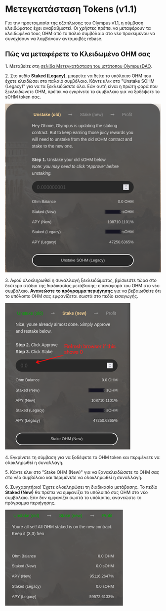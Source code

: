 # Μετεγκατάσταση Tokens (v1.1)

Για την προετοιμασία της εξάπλωσης του [Olympus v1.1](https://olympusdao.medium.com/olympus-v1-1-a5c6a48be7d1), η σύμβαση κλειδώματος έχει αναβαθμιστεί. Οι χρήστες πρέπει να μεταφέρουν τα κλειδωμένα τους OHM από το παλιό συμβόλαιο στο νέο προκειμένου να συνεχίσουν να λαμβάνουν ανταμοιβές rebase.&#x20;

## Πώς να μεταφέρετε το Κλειδωμένο OHM σας&#x20;

1\. Μεταβείτε στη [σελίδα Μετεγκατάσταση του ιστότοπου OlympusDAO](https://app.olympusdao.finance/#/stake/migrate).&#x20;

2\. Στο πεδίο **Staked (Legacy)**, μπορείτε να δείτε το υπόλοιπο OHM που έχετε κλειδώσει στο παλαιό συμβόλαιο. Κάντε κλικ στο "Unstake SOHM (Legacy)" για να τα ξεκλειδώσετε όλα. Εάν αυτή είναι η πρώτη φορά που ξεκλειδώνετε OHM, πρέπει να εγκρίνετε το συμβόλαιο για να ξοδέψετε το sOHM token σας. ​ ​&#x20;

![](<.gitbook/assets/image (14).png>)

3\. Αφού ολοκληρωθεί η συναλλαγή ξεκλειδώματος, βρίσκεστε τώρα στο δεύτερο στάδιο της διαδικασίας μετάβασης: επαναφορά του OHM στο νέο συμβόλαιο. **Ανανεώστε το πρόγραμμα περιήγησης** για να βεβαιωθείτε ότι το υπόλοιπο OHM σας εμφανίζεται σωστά στο πεδίο εισαγωγής. ​ ​&#x20;

![](<.gitbook/assets/image (9).png>)

4\. Εγκρίνετε τη σύμβαση για να ξοδέψετε το OHM token και περιμένετε να ολοκληρωθεί η συναλλαγή.&#x20;

5\. Κάντε κλικ στο "Stake OHM (New)" για να ξανακλειδώσετε το OHM σας στο νέο συμβόλαιο και περιμένετε να ολοκληρωθεί η συναλλαγή.&#x20;

6\. Συγχαρητήρια! Έχετε ολοκληρώσει τη διαδικασία μετάβασης. Το πεδίο **Staked (New)** θα πρέπει να εμφανίζει το υπόλοιπό σας OHM στο νέο συμβόλαιο. Εάν δεν εμφανίζει σωστά το υπόλοιπο, ανανεώστε το πρόγραμμα περιήγησης. ​&#x20;

![](<.gitbook/assets/image (20).png>)
